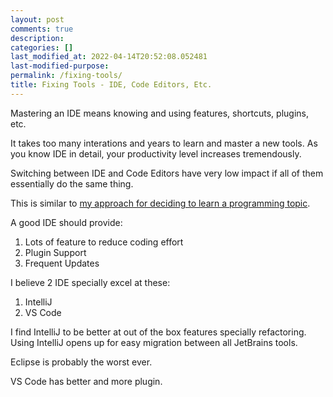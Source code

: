 ```yaml
---
layout: post
comments: true
description:
categories: []
last_modified_at: 2022-04-14T20:52:08.052481
last-modified-purpose:
permalink: /fixing-tools/
title: Fixing Tools - IDE, Code Editors, Etc.
---
```


Mastering an IDE means knowing and using features, shortcuts, plugins, etc. 

It takes too many interations and years to learn and master a new tools. As you know IDE in detail, your productivity level increases tremendously.

Switching between IDE and Code Editors have very low impact if all of them essentially do the same thing.

This is similar to [my approach for deciding to learn a programming topic](/new_tech).

A good IDE should provide:
1. Lots of feature to reduce coding effort
2. Plugin Support
3. Frequent Updates

I believe 2 IDE specially excel at these:

1. IntelliJ
2. VS Code

I find IntelliJ to be better at out of the box features specially refactoring. Using IntelliJ opens up for easy migration between all JetBrains tools.

Eclipse is probably the worst ever.

VS Code has better and more plugin.
